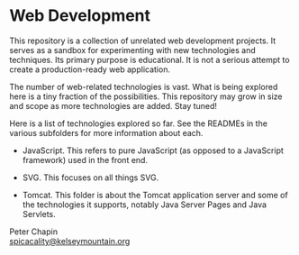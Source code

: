 Web Development
===============

This repository is a collection of unrelated web development projects. It serves as a sandbox
for experimenting with new technologies and techniques. Its primary purpose is educational. It
is not a serious attempt to create a production-ready web application.

The number of web-related technologies is vast. What is being explored here is a tiny fraction
of the possibilities. This repository may grow in size and scope as more technologies are added.
Stay tuned!

Here is a list of technologies explored so far. See the READMEs in the various subfolders for
more information about each.

+ JavaScript. This refers to pure JavaScript (as opposed to a JavaScript framework) used in the
  front end.
  
+ SVG. This focuses on all things SVG.

+ Tomcat. This folder is about the Tomcat application server and some of the technologies it
  supports, notably Java Server Pages and Java Servlets.

Peter Chapin  
spicacality@kelseymountain.org  
